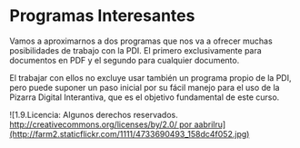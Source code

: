 
# Programas Interesantes

Vamos a aproximarnos a dos programas que nos va a ofrecer muchas posibilidades de trabajo con la PDI. El primero exclusivamente para documentos en PDF y el segundo para cualquier documento.

El trabajar con ellos no excluye usar también un programa propio de la PDI, pero puede suponer un paso inicial por su fácil manejo para el uso de la Pizarra Digital Interantiva, que es el objetivo fundamental de este curso.


![1.9.Licencia: Algunos derechos reservados. http://creativecommons.org/licenses/by/2.0/ por aabrilru](http://farm2.staticflickr.com/1111/4733690493_158dc4f052.jpg)

 

